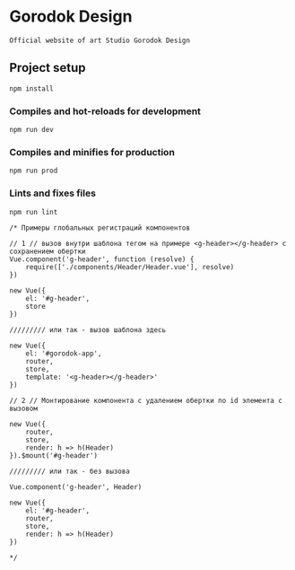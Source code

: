 # Gorodok Design
```
Official website of art Studio Gorodok Design
```
## Project setup
```
npm install
```
### Compiles and hot-reloads for development
```
npm run dev
```
### Compiles and minifies for production
```
npm run prod
```
### Lints and fixes files
```
npm run lint
```

```
/* Примеры глобальных регистраций компонентов

// 1 // вызов внутри шаблона тегом на примере <g-header></g-header> с сохранением обертки
Vue.component('g-header', function (resolve) {
	require(['./components/Header/Header.vue'], resolve)
})

new Vue({
	el: '#g-header',
	store
})

///////// или так - вызов шаблона здесь

new Vue({
	el: '#gorodok-app',
	router,
	store,
	template: '<g-header></g-header>'
})

// 2 // Монтирование компонента с удалением обертки по id элемента с вызовом

new Vue({
	router,
	store,
	render: h => h(Header)
}).$mount('#g-header')

///////// или так - без вызова

Vue.component('g-header', Header)

new Vue({
	el: '#g-header',
	router,
	store,
	render: h => h(Header)
})

*/
```

